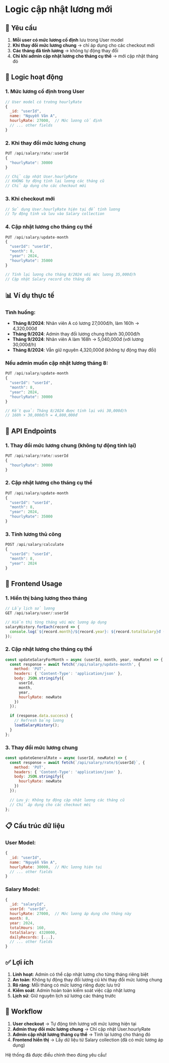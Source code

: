 # Logic cập nhật lương mới

## 🎯 **Yêu cầu**

1. **Mỗi user có mức lương cố định** lưu trong User model
2. **Khi thay đổi mức lương chung** → chỉ áp dụng cho các checkout mới
3. **Các tháng đã tính lương** → không tự động thay đổi
4. **Chỉ khi admin cập nhật lương cho tháng cụ thể** → mới cập nhật tháng đó

## 🔄 **Logic hoạt động**

### **1. Mức lương cố định trong User**
```javascript
// User model có trường hourlyRate
{
  _id: "userId",
  name: "Nguyễn Văn A",
  hourlyRate: 27000,  // Mức lương cố định
  // ... other fields
}
```

### **2. Khi thay đổi mức lương chung**
```javascript
PUT /api/salary/rate/:userId
{
  "hourlyRate": 30000
}

// Chỉ cập nhật User.hourlyRate
// KHÔNG tự động tính lại lương các tháng cũ
// Chỉ áp dụng cho các checkout mới
```

### **3. Khi checkout mới**
```javascript
// Sử dụng User.hourlyRate hiện tại để tính lương
// Tự động tính và lưu vào Salary collection
```

### **4. Cập nhật lương cho tháng cụ thể**
```javascript
PUT /api/salary/update-month
{
  "userId": "userId",
  "month": 8,
  "year": 2024,
  "hourlyRate": 35000
}

// Tính lại lương cho tháng 8/2024 với mức lương 35,000đ/h
// Cập nhật Salary record cho tháng đó
```

## 📊 **Ví dụ thực tế**

### **Tình huống:**
- **Tháng 8/2024**: Nhân viên A có lương 27,000đ/h, làm 160h → 4,320,000đ
- **Tháng 9/2024**: Admin thay đổi lương chung thành 30,000đ/h
- **Tháng 9/2024**: Nhân viên A làm 168h → 5,040,000đ (với lương 30,000đ/h)
- **Tháng 8/2024**: Vẫn giữ nguyên 4,320,000đ (không tự động thay đổi)

### **Nếu admin muốn cập nhật lương tháng 8:**
```javascript
PUT /api/salary/update-month
{
  "userId": "userId",
  "month": 8,
  "year": 2024,
  "hourlyRate": 30000
}

// Kết quả: Tháng 8/2024 được tính lại với 30,000đ/h
// 160h × 30,000đ/h = 4,800,000đ
```

## 🔧 **API Endpoints**

### **1. Thay đổi mức lương chung (không tự động tính lại)**
```javascript
PUT /api/salary/rate/:userId
{
  "hourlyRate": 30000
}
```

### **2. Cập nhật lương cho tháng cụ thể**
```javascript
PUT /api/salary/update-month
{
  "userId": "userId",
  "month": 8,
  "year": 2024,
  "hourlyRate": 35000
}
```

### **3. Tính lương thủ công**
```javascript
POST /api/salary/calculate
{
  "userId": "userId",
  "month": 8,
  "year": 2024
}
```

## 🎨 **Frontend Usage**

### **1. Hiển thị bảng lương theo tháng**
```javascript
// Lấy lịch sử lương
GET /api/salary/user/:userId

// Hiển thị từng tháng với mức lương áp dụng
salaryHistory.forEach(record => {
  console.log(`${record.month}/${record.year}: ${record.totalSalary}đ (${record.hourlyRate}đ/h)`);
});
```

### **2. Cập nhật lương cho tháng cụ thể**
```javascript
const updateSalaryForMonth = async (userId, month, year, newRate) => {
  const response = await fetch('/api/salary/update-month', {
    method: 'PUT',
    headers: { 'Content-Type': 'application/json' },
    body: JSON.stringify({
      userId,
      month,
      year,
      hourlyRate: newRate
    })
  });
  
  if (response.data.success) {
    // Refresh bảng lương
    loadSalaryHistory();
  }
};
```

### **3. Thay đổi mức lương chung**
```javascript
const updateGeneralRate = async (userId, newRate) => {
  const response = await fetch(`/api/salary/rate/${userId}`, {
    method: 'PUT',
    headers: { 'Content-Type': 'application/json' },
    body: JSON.stringify({
      hourlyRate: newRate
    })
  });
  
  // Lưu ý: Không tự động cập nhật lương các tháng cũ
  // Chỉ áp dụng cho các checkout mới
};
```

## 📋 **Cấu trúc dữ liệu**

### **User Model:**
```javascript
{
  _id: "userId",
  name: "Nguyễn Văn A",
  hourlyRate: 30000,  // Mức lương hiện tại
  // ... other fields
}
```

### **Salary Model:**
```javascript
{
  _id: "salaryId",
  userId: "userId",
  hourlyRate: 27000,  // Mức lương áp dụng cho tháng này
  month: 8,
  year: 2024,
  totalHours: 160,
  totalSalary: 4320000,
  dailyRecords: [...],
  // ... other fields
}
```

## ✅ **Lợi ích**

1. **Linh hoạt**: Admin có thể cập nhật lương cho từng tháng riêng biệt
2. **An toàn**: Không tự động thay đổi lương cũ khi thay đổi mức lương chung
3. **Rõ ràng**: Mỗi tháng có mức lương riêng được lưu trữ
4. **Kiểm soát**: Admin hoàn toàn kiểm soát việc cập nhật lương
5. **Lịch sử**: Giữ nguyên lịch sử lương các tháng trước

## 🚀 **Workflow**

1. **User checkout** → Tự động tính lương với mức lương hiện tại
2. **Admin thay đổi mức lương chung** → Chỉ cập nhật User.hourlyRate
3. **Admin cập nhật lương tháng cụ thể** → Tính lại lương cho tháng đó
4. **Frontend hiển thị** → Lấy dữ liệu từ Salary collection (đã có mức lương áp dụng)

Hệ thống đã được điều chỉnh theo đúng yêu cầu!
